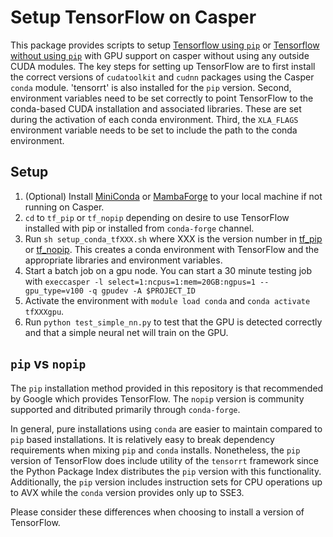 # Setup TensorFlow on Casper

This package provides scripts to setup [Tensorflow using `pip`](tf_pip) or [Tensorflow without using `pip`](tf_nopip) with GPU support on casper without using any outside CUDA modules.
The key steps for setting up TensorFlow are to first install the correct versions of `cudatoolkit` and `cudnn` packages using the Casper `conda` module. 'tensorrt' is also installed for the `pip` version. 
Second, environment variables need to be set correctly to point TensorFlow to the conda-based CUDA installation and associated libraries. These are set during the activation of each conda environment.
Third, the `XLA_FLAGS` environment variable needs to be set to include the path to the conda environment.

## Setup

1. (Optional) Install [MiniConda](https://docs.conda.io/en/latest/miniconda.html) or [MambaForge](https://github.com/conda-forge/miniforge) to your local machine if not running on Casper. 
2. `cd` to `tf_pip` or `tf_nopip` depending on desire to use TensorFlow installed with pip or installed from `conda-forge` channel.
3. Run `sh setup_conda_tfXXX.sh` where XXX is the version number in [tf_pip](tf_pip) or [tf_nopip](tf_nopip). This creates a conda environment with TensorFlow and the appropriate libraries and environment variables.
4. Start a batch job on a gpu node. You can start a 30 minute testing job with `execcasper -l select=1:ncpus=1:mem=20GB:ngpus=1 --gpu_type=v100 -q gpudev -A $PROJECT_ID` 
5. Activate the environment with `module load conda` and `conda activate tfXXXgpu`. 
6. Run `python test_simple_nn.py` to test that the GPU is detected correctly and that a simple neural net will train on the GPU. 

## `pip` vs `nopip`

The `pip` installation method provided in this repository is that recommended by Google which provides TensorFlow. The `nopip` version is community supported and ditributed primarily through `conda-forge`.

In general, pure installations using `conda` are easier to maintain compared to `pip` based installations. It is relatively easy to break dependency requirements when mixing `pip` and `conda` installs. Nonetheless, the `pip` version of TensorFlow does include utility of the `tensorrt` framework since the Python Package Index distributes the `pip` version with this functionality. Additionally, the `pip` version includes instruction sets for CPU operations up to AVX while the `conda` version provides only up to SSE3. 

Please consider these differences when choosing to install a version of TensorFlow.

